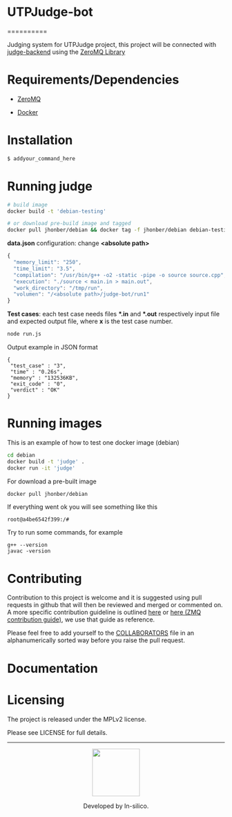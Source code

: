 # UTPJudge-bot
==========

Judging system for UTPJudge project, this project will be connected
with [judge-backend](https://github.com/in-silico/judge-backend) 
using the [ZeroMQ Library](http://zeromq.org/)


Requirements/Dependencies
=========================

- [ZeroMQ](http://zeromq.org/)

- [Docker](https://www.docker.com/)


Installation
============

```sh
$ addyour_command_here 
```

Running judge
===========
```sh
# build image
docker build -t 'debian-testing'

# or download pre-build image and tagged
docker pull jhonber/debian && docker tag -f jhonber/debian debian-testing
```

**data.json** configuration: change **\<absolute path\>**

```javascript
{
  "memory_limit": "250",
  "time_limit": "3.5",
  "compilation": "/usr/bin/g++ -o2 -static -pipe -o source source.cpp",
  "execution": "./source < main.in > main.out",
  "work_directory": "/tmp/run",
  "volumen": "/<absolute path>/judge-bot/run1"
}

```

**Test cases**: each test case needs files **\*.in** and **\*.out** respectively input file and expected output file, where **x** is the test case number.


```sh
node run.js
```

Output example in JSON format
```console
{
 "test_case" : "3",
 "time" : "0.26s",
 "memory" : "132536KB",
 "exit_code" : "0",
 "verdict" : "OK"
}
```



Running images
==============

This is an example of how to test one docker image (debian)

```sh
cd debian
docker build -t 'judge' .
docker run -it 'judge'
```

For download a pre-built image
```sh
docker pull jhonber/debian
```

If everything went ok you will see something like this

```
root@a4be6542f399:/# 
```

Try to run some commands, for example

```
g++ --version
javac -version
```


Contributing
============

Contribution to this project is welcome and it is suggested using pull requests
in github that will then be reviewed and merged or commented on. A more specific
contribution guideline is outlined [here](https://github.com/in-silico/Contribution-guide)
or [here (ZMQ contribution guide)](http://zeromq.org/docs:contributing), 
we use that guide as reference.

Please feel free to add yourself to the 
[COLLABORATORS](https://github.com/in-silico/judge-bot/blob/master/COLLABORATORS) 
file in an alphanumerically sorted way before you raise the pull request.

Documentation
=============


Licensing
=========

The project is released under the MPLv2 license.

Please see LICENSE for full details.

_______
<a href="//github.com/in-silico" target="_blank"><p align="center"><img src="https://cloud.githubusercontent.com/assets/14989202/11768037/94347c26-a18e-11e5-84ad-a8554c9fe75d.png" width=110px></img></p></a>

<p align="center">Developed by In-silico.</p>
